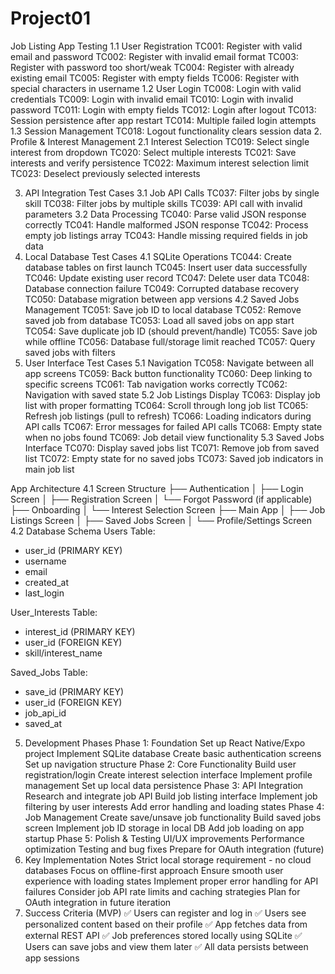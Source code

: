 # Project01

Job Listing App
Testing
1.1 User Registration
TC001: Register with valid email and password
TC002: Register with invalid email format
TC003: Register with password too short/weak
TC004: Register with already existing email
TC005: Register with empty fields
TC006: Register with special characters in username
1.2 User Login
TC008: Login with valid credentials
TC009: Login with invalid email
TC010: Login with invalid password
TC011: Login with empty fields
TC012: Login after logout
TC013: Session persistence after app restart
TC014: Multiple failed login attempts
1.3 Session Management
TC018: Logout functionality clears session data
2. Profile & Interest Management
2.1 Interest Selection
TC019: Select single interest from dropdown
TC020: Select multiple interests
TC021: Save interests and verify persistence
TC022: Maximum interest selection limit 
TC023: Deselect previously selected interests

3. API Integration Test Cases
3.1 Job API Calls
TC037: Filter jobs by single skill
TC038: Filter jobs by multiple skills
TC039: API call with invalid parameters
3.2 Data Processing
TC040: Parse valid JSON response correctly
TC041: Handle malformed JSON response
TC042: Process empty job listings array
TC043: Handle missing required fields in job data
4. Local Database Test Cases
4.1 SQLite Operations
TC044: Create database tables on first launch
TC045: Insert user data successfully
TC046: Update existing user record
TC047: Delete user data
TC048: Database connection failure
TC049: Corrupted database recovery
TC050: Database migration between app versions
4.2 Saved Jobs Management
TC051: Save job ID to local database
TC052: Remove saved job from database
TC053: Load all saved jobs on app start
TC054: Save duplicate job ID (should prevent/handle)
TC055: Save job while offline
TC056: Database full/storage limit reached
TC057: Query saved jobs with filters
5. User Interface Test Cases
5.1 Navigation
TC058: Navigate between all app screens
TC059: Back button functionality
TC060: Deep linking to specific screens
TC061: Tab navigation works correctly
TC062: Navigation with saved state
5.2 Job Listings Display
TC063: Display job list with proper formatting
TC064: Scroll through long job list
TC065: Refresh job listings (pull to refresh)
TC066: Loading indicators during API calls
TC067: Error messages for failed API calls
TC068: Empty state when no jobs found
TC069: Job detail view functionality
5.3 Saved Jobs Interface
TC070: Display saved jobs list
TC071: Remove job from saved list
TC072: Empty state for no saved jobs
TC073: Saved job indicators in main job list

App Architecture
4.1 Screen Structure
├── Authentication
│   ├── Login Screen
│   ├── Registration Screen
│   └── Forgot Password (if applicable)
├── Onboarding
│   └── Interest Selection Screen
├── Main App
│   ├── Job Listings Screen
│   ├── Saved Jobs Screen
│   └── Profile/Settings Screen
4.2 Database Schema
Users Table:
- user_id (PRIMARY KEY)
- username
- email
- created_at
- last_login

User_Interests Table:
- interest_id (PRIMARY KEY)
- user_id (FOREIGN KEY)
- skill/interest_name

Saved_Jobs Table:
- save_id (PRIMARY KEY)
- user_id (FOREIGN KEY)
- job_api_id
- saved_at
5. Development Phases
Phase 1: Foundation
Set up React Native/Expo project
Implement SQLite database
Create basic authentication screens
Set up navigation structure
Phase 2: Core Functionality
Build user registration/login
Create interest selection interface
Implement profile management
Set up local data persistence
Phase 3: API Integration
Research and integrate job API
Build job listing interface
Implement job filtering by user interests
Add error handling and loading states
Phase 4: Job Management
Create save/unsave job functionality
Build saved jobs screen
Implement job ID storage in local DB
Add job loading on app startup
Phase 5: Polish & Testing
UI/UX improvements
Performance optimization
Testing and bug fixes
Prepare for OAuth integration (future)
6. Key Implementation Notes
Strict local storage requirement - no cloud databases
Focus on offline-first approach
Ensure smooth user experience with loading states
Implement proper error handling for API failures
Consider job API rate limits and caching strategies
Plan for OAuth integration in future iteration
7. Success Criteria (MVP)
✅ Users can register and log in
✅ Users see personalized content based on their profile
✅ App fetches data from external REST API
✅ Job preferences stored locally using SQLite
✅ Users can save jobs and view them later
✅ All data persists between app sessions



